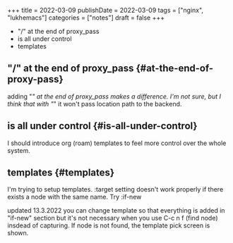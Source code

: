 +++
title = 2022-03-09
publishDate = 2022-03-09
tags = ["nginx", "lukhemacs"]
categories = ["notes"]
draft = false
+++

-   "/" at the end of proxy_pass
-   is all under control
-   templates

<!--more-->


## "/" at the end of proxy_pass {#at-the-end-of-proxy-pass}

adding "_" at the end of proxy_pass makes a difference.
I'm not sure, but I think that with "_" it won't pass location path to the backend.


## is all under control {#is-all-under-control}

I should introduce org (roam) templates to feel more control over the whole system.


## templates {#templates}

I'm trying to setup templates.
:target setting doesn't work properly if there exists a node with the same name.
Try :if-new

updated 13.3.2022
you can change template so that everything is added in "if-new" section
but it's not necessary when you use C-c n f (find node) insdead of capturing.
If node is not found, the template pick screen is shown.